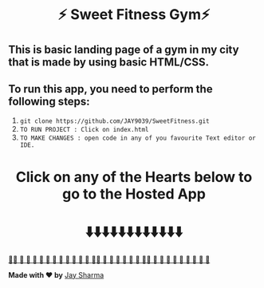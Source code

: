 <h1 align="center">⚡ Sweet Fitness Gym⚡</h1>

## This is basic landing page of a gym in my city that is made by using basic HTML/CSS.

## To run this app, you need to perform the following steps:

1. `git clone https://github.com/JAY9039/SweetFitness.git`
2. `TO RUN PROJECT : Click on index.html`
3. `TO MAKE CHANGES : open code in any of you favourite Text editor or IDE.`

<h1 align="center"> Click on any of the Hearts below to go to the Hosted App </h1>
<h1 align="center"> ⬇️⬇️⬇️⬇️⬇️⬇️⬇️⬇️⬇️⬇️⬇️⬇️ </h1>

 [ 💖💖 💖 💖 💖 💖 💖 💖 💖 💖 💖 💖 💖 💖💖 💖 💖 💖 💖 💖 💖 💖💖 💖 💖 💖 💖 💖  💖 💖 💖 💖 ](https://jay9039.github.io/SweetFitness/)



**Made with ♥ by** [Jay Sharma](https://www.linkedin.com/in/j-shharma/)